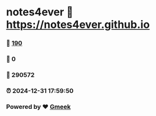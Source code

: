 # notes4ever :link: https://notes4ever.github.io 
### :page_facing_up: [190](https://notes4ever.github.io/tag.html) 
### :speech_balloon: 0 
### :hibiscus: 290572 
### :alarm_clock: 2024-12-31 17:59:50 
### Powered by :heart: [Gmeek](https://github.com/Meekdai/Gmeek)
